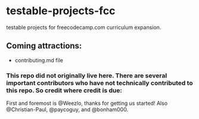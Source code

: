 # testable-projects-fcc
testable projects for freecodecamp.com curriculum expansion.

## Coming attractions:
- contributing.md file

### This repo did not originally live here. There are several important contributors who have not technically contributed to this repo. So credit where credit is due:
First and foremost is @Weezlo, thanks for getting us started! Also @Christian-Paul, @paycoguy, and @bonham000. 
